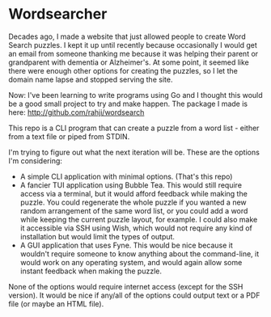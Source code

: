 # Wordsearcher

Decades ago, I made a website that just allowed people to create Word Search puzzles. I kept it up until recently
because occasionally I would get an email from someone thanking me because it was helping their parent or grandparent
with dementia or Alzheimer's. At some point, it seemed like there were enough other options for creating the puzzles,
so I let the domain name lapse and stopped serving the site.

Now: I've been learning to write programs using Go and I thought this would be a good small project to try and make
happen. The package I made is here: http://github.com/rahji/wordsearch

This repo is a CLI program that can create a puzzle from a word list - either from a text file or piped from STDIN.

I'm trying to figure out what the next iteration will be. These are the options I'm considering:

- A simple CLI application with minimal options. (That's this repo)
- A fancier TUI application using Bubble Tea. This would still require access via a terminal, but it would afford
  feedback while making the puzzle. You could regenerate the whole puzzle if you wanted a new random arrangement of the
  same word list, or you could add a word while keeping the current puzzle layout, for example. I could also make it
  accessible via SSH using Wish, which would not require any kind of installation but would limit the types of output.
- A GUI application that uses Fyne. This would be nice because it wouldn't require someone to know anything about the
  command-line, it would work on any operating system, and would again allow some instant feedback when making the
  puzzle.

None of the options would require internet access (except for the SSH version). It would be nice if any/all of the
options could output text or a PDF file (or maybe an HTML file).
